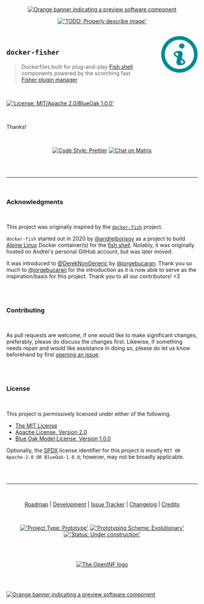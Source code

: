 <div align="center">

[![Orange banner indicating a preview software component][release-level-banner--unstable]](##)

<a href="##">

!['TODO: Properly describe image'](https://assets.codepen.io/564234/header3.png?format=auto 'NOT Pablo Picasso and NOT Vincent van Gogh')

</a>

</div>

<br />

<!-- markdownlint-disable-next-line line-length -->
<a href="##" title="">
<img
    src="https://raw.githubusercontent.com/OpenINF/openinf.github.io/live/assets/img/svg/logogram-color.svg?sanitize=true"
    alt="OpenINF logo"
    title="OpenINF"
    align="right"
    height="96"
    width="96"
/></a>

<div align="left">

## `docker-fisher`

> Dockerfiles built for plug-and-play [Fish&nbsp;shell][] components powered by
> the scorching&nbsp;fast [Fisher&nbsp;plugin&nbsp;manager][]

<br />

[!['License: MIT/Apache 2.0/BlueOak 1.0.0'][license-badge--shields]][license-badge-url]

</div>

<br />

<!-- prelude description -->

Thanks!

<br />

<div align="center">

[![Code Style: Prettier][prettier-badge]][prettier-url]
[![Chat on Matrix][matrix-badge--shields]][matrix-url]

</div>

<br /><br />

---

<br />

### Acknowledgments

<br />

This project was originally inspired by the [`docker-fish`][] project.

`docker-fish` started out in 2020 by [@andreiborisov][] as a project to build
[Alpine Linux][] Docker container(s) for the [fish&nbsp;shell][]. Notably, it
was originally hosted on Andrei's personal GitHub account, but was later moved.

It was introduced to [@DerekNonGeneric][] by [@jorgebucaran][]: Thank you so
much to [@jorgebucaran][] for the introduction as it is now able to serve as the
inspiration/basis for this project. Thank you to all our contributors!&nbsp;<3

<br /><br />

<section id="contribution">

### Contributing

<br />

As pull requests are welcome, if one would like to make significant changes,
preferably, please do discuss the changes first. Likewise, if something needs
repair and would like assistance in doing so, please do let us know beforehand
by first [opening an issue][].

</section>

<br /><br />

<section id="licenses">

### License

<br />

This project is permissively licensed under either of the following.

- [The MIT License][]
- [Apache License, Version 2.0][]
- [Blue Oak Model License, Version 1.0.0][]

Optionally, the [SPDX][] license identifier for this project is mostly
`MIT OR Apache-2.0 OR BlueOak-1.0.0`; however, may not be broadly applicable.

<!-- TODO(DerekNonGeeneric): continue to elaborate on exceptions or otherwise. -->

</section>

<br /><br />

---

<br />

<div align="center">

[Roadmap][] | [Development][] | [Issue Tracker][] | [Changelog][] | [Credits][]

<br />

[!['Project Type: Prototype'][project-type-badge--shields]](##)
[!['Prototyping Scheme: Evolutionary'][prototyping-scheme-badge--shields]](##)
[!['Status: Under construction'][project-status-badge--shields]](##)

<br /><br />

<a title="The OpenINF website" target="_blank" rel="noopener noreferrer"
href="https://open.inf.is" rel="author"> <img
    alt="The OpenINF logo"
    height="32px"
    width="32px"
    src="https://open.inf.is/assets/img/svg/logo.svg"
  /> </a>

</div>

<br /><br />

[![Orange banner indicating a preview software component][release-level-banner--unstable]](##)

<!-- ///////////////////////////////////////////////////////////////////////////
////// LINK LABEL DEFINITIONS                         //////////////////////////
//////////////////////////////////////////////////////////////////////////// -->

<!--
// License, etc.
////////////////////////////////////////////// -->

<!-- prettier-ignore -->
[The MIT License]:
  https://opensource.org/license/mit
  'The MIT License &ndash; Open Source Initiative'

<!-- prettier-ignore -->
[Apache License, Version 2.0]:
  https://opensource.org/license/apache-2-0
  'Apache License, Version 2.0 &ndash; Open Source Initiative'

<!-- prettier-ignore -->
[Blue Oak Model License, Version 1.0.0]:
  https://opensource.org/license/blue-oak-model-license
  'Blue Oak Model License 1.0.0 &ndash; Open Source Initiative'

<!--
// Template boilerplate, et al.
////////////////////////////////////////////// -->

[`docker-fish`]: https://github.com/meaningful-ooo/docker-fish
[@andreiborisov]: https://github.com/andreiborisov
[@DerekNonGeneric]: https://github.com/DerekNonGeneric
[@jorgebucaran]: https://github.com/jorgebucaran
[Alpine Linux]: https://www.alpinelinux.org
[Changelog]: https://github.com/OpenINF/docker-fisher/commits/HEAD 'Changelog'
[Credits]:
  https://github.com/OpenINF/docker-fisher/graphs/contributors
  'Credits'
[Development]: ./doc/development.md 'Development'
[Fisher&nbsp;plugin&nbsp;manager]: https://github.com/jorgebucaran/fisher
[fish&nbsp;shell]: https://fishshell.com
[Issue Tracker]: https://github.com/OpenINF/docker-fisher/issues 'Issue Tracker'
[license-badge--shields]:
  https://img.shields.io/badge/license-MIT%2FApache--2.0%2FBlueOak--1.0.0-blue.svg?logo=github
  'License: MIT/Apache 2.0/BlueOak 1.0.0'
[license-badge-url]: ./#license 'License: MIT/Apache 2.0/BlueOak 1.0.0'
[matrix-badge--shields]:
  https://img.shields.io/badge/matrix-join%20chat-%2346BC99?logo=matrix
  'Chat on Matrix'
[matrix-url]:
  https://matrix.to/#/#openinf-space:matrix.org
  "You're invited to talk on Matrix"
[opening an issue]: https://github.com/OpenINF/docker-fisher/issues
[prettier-badge]:
  https://img.shields.io/badge/code_style-Prettier-ff69b4.svg?logo=prettier
  'Code Style: Prettier'
[prettier-url]: https://prettier.io/playground 'Code Style: Prettier'
[project-status-badge--shields]:
  https://img.shields.io/badge/status-under%20construction-yellow.svg
[project-type-badge--shields]:
  https://img.shields.io/badge/type-prototype-blue.svg
[prototyping-scheme-badge--shields]:
  https://img.shields.io/badge/scheme-evolutionary-blue.svg
[release-level-banner--unstable]:
  https://raw.githubusercontent.com/OpenINF/openinf.github.io/live/assets/img/svg/release-level-banner--unstable.svg?sanitize=true
  'Banner for Release Level: Unstable'
[Roadmap]: https://github.com/OpenINF/docker-fisher/issues 'Roadmap'
[SPDX]: https://spdx.dev 'SPDX &#8211; Linux Foundation Projects Site'
